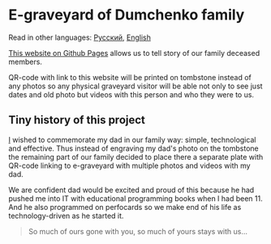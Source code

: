 # E-graveyard of Dumchenko family

Read in other languages: [Русский](README.md), [English](README.en.md)

[This website on Github Pages](https://dumchenko.github.io/graveyard) allows us to tell story of our family deceased members.

QR-code with link to this website will be printed on tombstone instead of any photos so any physical graveyard visitor will be able not only to see just dates and old photo but videos with this person and who they were to us.

## Tiny history of this project

[I](https://github.com/r3nic1e) wished to commemorate my dad in our family way: simple, technological and effective. Thus instead of engraving my dad's photo on the tombstone the remaining part of our family decided to place there a separate plate with QR-code linking to e-graveyard with multiple photos and videos with my dad.

We are confident dad would be excited and proud of this because he had pushed me into IT with educational programming books when I had been 11. And he also programmed on perfocards so we make end of his life as technology-driven as he started it.

> So much of ours gone with you, so much of yours stays with us...
